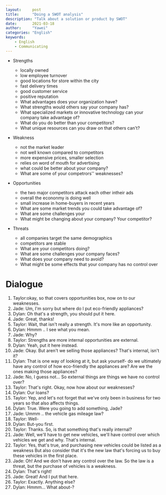 ```yaml
---
layout:		post
title:		"Doing a SWOT analysis"
description: "Talk about a solution or product by SWOT"
date:		2021-03-18
author:		"Yawei"
categories: "English"
keywords:
    - English
    - Communicating
---
```


* Strengths
  - locally owned
  - low employee turnover
  - good locations for store within the city
  - fast delivery times
  - good customer service
  - positive reputation 
  - What advantages does your organization have?
  - What strengths would others say your company has?
  - What specialized markets or innovative technology can your company take advantage of?
  - What do you do better than your competitors?
  - What unique resources can you draw on that others can't?

* Weakness
  - not the market leader
  - not well known compared to competitors
  - more expensive prices, smaller selection
  - relies on word of mouth for advertising 
  - what could be better about your company?
  - What are some of your competrors'' weaknesses?
* Opportunities
  - the two major competitors attack each other intheir ads
  - overall the econonmy is doing well
  - small increase in home-buyers in recent years 
  - What are some market trends you could take advantage of?
  - What are some challenges your
  - What might be changing about your company? Your competitor?
 
* Threats
  - all companies target the same demographics
  - competitors are stable
  - What are your competitors doing?
  - What are some challenges your company faces?
  - What does your company need to avoid?
  - What might be some effects that your company has no control over

# Dialogue
1. Taylor:okay, so that covers opportunities box, now on to our weaknesses.
2. Jade: Um, I'm sorry but where do I put eco-friendly appliances?
3. Dylan: Oh that's a strength, you should put it here.
4. Jade: Great, thanks!
5. Taylor: Wait, that isn't really a strength. It's more like an opportunity.
6. Dylan: Hmmm .. I see what you mean.
7. Jade: Why?
8. Taylor: Strengths are more internal opportunities are external.
9. Dylan: Yeah, put it here instead.
10. Jade: Okay. But aren't we selling those appliances? That's internal, isn't it?
11. Dylan: That is one way of looking at it, but ask yourself- do we ultimately have any control of how eco-friendly the appliances are? Are we the ones making those appliances?
12. Jade: No, I guess not... So external things are things we have no control over?
13. Taylor: That's right. Okay, now how about our weaknesses?
14. Dylan: Our loans?
15. Taylor: Yep, and let's not forget that we've only been in business for two years so that also affects things.
16. Dylan: True. Were you going to add something, Jade?
17. Jade: Ummm .. the vehicle gas mileage law?
18. Taylor: Well-
19. Dylan: But-you first.
20. Taylor: Thanks. So, is that something that's really internal?
21. Jade: Well, we'll have to get new vehicles, we'll have control over which vehicles we get and why. That's internal.
22. Taylor: Yes, that's true, and purchasing new vehicles could be listed as a weakness But also consider that it's the new law that's forcing us to buy these vehicles in the first place.
23. Jade: Oh! And we don't have any control over the law. So the law is a threat, but the purchase of vehicles is a weakness.
24. Dylan: That's right!
25. Jade: Great! And I put that here.
26. Taylor: Exactly. Anything else?
27. Dylan: Hmmm... What about-?